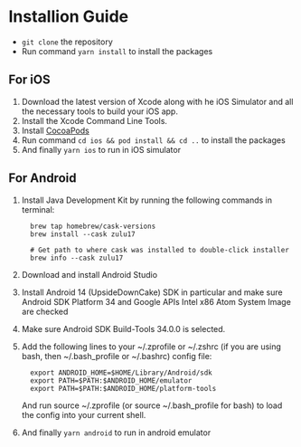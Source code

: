 # Installion Guide 
- ```git clone``` the repository
- Run command ``` yarn install ``` to install the packages
  
## For iOS
1. Download the latest version of Xcode along with he iOS Simulator and all the necessary tools to build your iOS app.
2. Install the Xcode Command Line Tools.
3. Install [CocoaPods](https://guides.cocoapods.org/using/getting-started.html)
4. Run command ``` cd ios && pod install && cd .. ``` to install the packages
5. And finally ``` yarn ios ``` to run in iOS simulator

## For Android
1. Install Java Development Kit by running the following commands in terminal:
   ```
     brew tap homebrew/cask-versions
     brew install --cask zulu17
    
     # Get path to where cask was installed to double-click installer
     brew info --cask zulu17
   ```
3. Download and install Android Studio
4. Install Android 14 (UpsideDownCake) SDK in particular and make sure Android SDK Platform 34 and Google APIs Intel x86 Atom System Image are checked
5. Make sure Android SDK Build-Tools 34.0.0 is selected.
6. Add the following lines to your ~/.zprofile or ~/.zshrc (if you are using bash, then ~/.bash_profile or ~/.bashrc) config file:
   ```
     export ANDROID_HOME=$HOME/Library/Android/sdk
     export PATH=$PATH:$ANDROID_HOME/emulator
     export PATH=$PATH:$ANDROID_HOME/platform-tools
   ```
   And run source ~/.zprofile (or source ~/.bash_profile for bash) to load the config into your current shell.
   
8. And finally ``` yarn android ``` to run in android emulator

